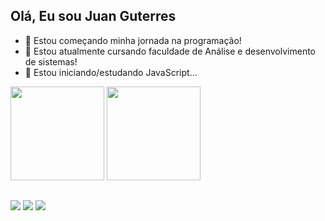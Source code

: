 ## Olá, Eu sou Juan Guterres

- 🔭 Estou começando minha jornada na programação!
- 📖 Estou atualmente cursando faculdade de Análise e desenvolvimento de sistemas!
- 🌱 Estou iniciando/estudando JavaScript...
<div>
  <a href-"https://github.com/juanguterres">
  <img height="150em" src="https://github-readme-stats.vercel.app/api?username=juanguterres&show_icons=true&theme=dark&include_all_commits=true&count_private=true"/>
  <img height="150em" src="https://github-readme-stats.vercel.app/api/top-langs/?username=juanguterres&layout=compact&langs_count=7&theme=dark"/>
    </div>
 
  ##
  
  <div> 
  <a href="https://instagram.com/cj.juan_" target="_blank"><img src="https://img.shields.io/badge/-Instagram-%23E4405F?style=for-the-badge&logo=instagram&logoColor=white" target="_blank"></a>
  <a href = "mailto:juanguterres.cj@gmail.com"><img src="https://img.shields.io/badge/-Gmail-%23333?style=for-the-badge&logo=gmail&logoColor=white" target="_blank"></a>
  <a href="https://www.linkedin.com/in/carlos-juan-guterres-da-silva-9308931b4/" target="_blank"><img src="https://img.shields.io/badge/-LinkedIn-%230077B5?style=for-the-badge&logo=linkedin&logoColor=white" target="_blank"></a>
  
  
  
  </div>

